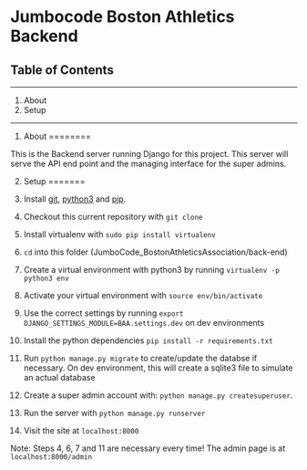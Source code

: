 Jumbocode Boston Athletics Backend
===============

## Table of Contents ##
----------------------------------------------------------
1. About
2. Setup
----------------------------------------------------------

1. About
========

This is the Backend server running Django for this project. This server will serve the API end point and the managing interface for the super admins.

2. Setup
=======

 1. Install [git](https://git-scm.com/book/en/v2/Getting-Started-Installing-Git), [python3](https://www.python.org/downloads/mac-osx/) and [pip](http://stackoverflow.com/questions/17271319/installing-pip-on-mac-os-x).
 2. Checkout this current repository with `git clone`
 3. Install virtualenv with `sudo pip install virtualenv`
 4. `cd` into this folder (JumboCode_BostonAthleticsAssociation/back-end)
 5. Create a virtual environment with python3 by running `virtualenv -p python3 env`
 6. Activate your virtual environment with `source env/bin/activate`
 7. Use the correct settings by running `export DJANGO_SETTINGS_MODULE=BAA.settings.dev` on dev environments
 8. Install the python dependencies `pip install -r requirements.txt`
 9. Run `python manage.py migrate` to create/update the databse if necessary. On dev environment, this will create a sqlite3 file to simulate an actual database
 10. Create a super admin account with: `python manage.py createsuperuser`.
 11. Run the server with `python manage.py runserver`
 12. Visit the site at `localhost:8000`


Note: Steps 4, 6, 7 and 11 are necessary every time! The admin page is at `localhost:8000/admin`
